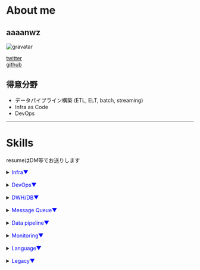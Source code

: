 # About me

## **aaaanwz**

![gravatar](https://www.gravatar.com/avatar/b215de5931a59ca93dd9420d0bf3e65e?s=200)

<i class="iconfont icon-twitter"></i>[twitter](https://twitter.com/aaaanwz)  
<i class="iconfont icon-github"></i>[github](https://github.com/aaaanwz)

## 得意分野

- データパイプライン構築 (ETL, ELT, batch, streaming)
- Infra as Code
- DevOps

---

# Skills

resumeはDM等でお送りします

<details><summary><font color="blue">Infra▼</font></summary><div>

- AWS
- GCP
- Kubernetes
- terraform

</div></details><br>

<details><summary><font color="blue">DevOps▼</font></summary><div>

- CircleCI
- GitHub Actions
- ArgoCD
- Terraform Cloud

</div></details><br>

<details><summary><font color="blue">DWH/DB▼</font></summary><div>

- AWS RedShift
- GCP BigQuery
- Apache Cassandra
- MySQL
- PostgreSQL
- ElasticSearch

</div></details><br>


<details><summary><font color="blue">Message Queue▼</font></summary><div>

- AWS Kinesis
- Apache Kafka
- GCP Pub/Sub

</div></details><br>

<details><summary><font color="blue">Data pipeline▼</font></summary><div>

- Apache Airflow
- Argo Workflows
- GCP Dataflow
    - Apache beam
- embulk
- fluentd
- Kafka Streams
- AWS DMS

</div></details><br>

<details><summary><font color="blue">Monitoring▼</font></summary><div>

- grafana
- Prometheus
- Datadog
- NewRelic

</div></details><br>

<details><summary><font color="blue">Language▼</font></summary><div>

- Java
- Python
- golang
- Node.js

</div></details><br>

<details><summary><font color="blue">Legacy▼</font></summary><div>

- IBM z/OS
- DB2
- REXX
- アセンブリ言語 (z/Architecture)
- Dump analysis (ISPF)

</div></details>